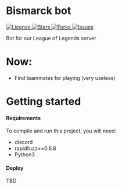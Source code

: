 # Bismarck bot

<a href="https://github.com/AnyKeyShik/MikoIino/blob/master/LICENSE">
<img src ="https://img.shields.io/github/license/AnyKeyShik/MikoIino.svg"  alt="License"/>
</a>
<a href="https://github.com/AnyKeyShik/MikoIino/stargazers">
<img src ="https://img.shields.io/github/stars/AnyKeyShik/MikoIino.svg"  alt="Stars"/>
</a>
<a href="https://github.com/AnyKeyShik/MikoIino/network">
<img src ="https://img.shields.io/github/forks/AnyKeyShik/MikoIino.svg"  alt="Forks"/>
</a>
<a href="https://github.com/AnyKeyShik/MikoIino/issues">
<img src ="https://img.shields.io/github/issues/AnyKeyShik/MikoIino.svg"  alt="Issues"/>
</a>

Bot for our League of Legends server

# Now:
* Find teammates for playing (very useless)

# Getting started

#### Requirements

To compile and run this project, you will need:
* discord
* rapidfuzz==0.6.8
* Python3

#### Deploy

TBD